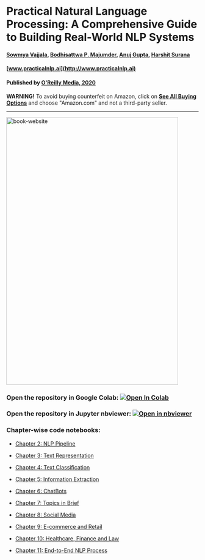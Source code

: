 # Practical Natural Language Processing: A Comprehensive Guide to Building Real-World NLP Systems
#### [Sowmya Vajjala](https://www.linkedin.com/in/sowmya-vajjala-2a38734/), [Bodhisattwa P. Majumder](http://www.majumderb.com/), [Anuj Gupta](https://www.linkedin.com/in/anujgupta-82/), [Harshit Surana](http://harshitsurana.com/)
#### [www.practicalnlp.ai](http://www.practicalnlp.ai)
#### Published by [O'Reilly Media, 2020](http://shop.oreilly.com/product/0636920262329.do)

**WARNING!** To avoid buying counterfeit on Amazon, click on **[See All Buying Options](https://www.amazon.com/gp/offer-listing/1492054054/)** and choose "Amazon.com" and not a third-party seller.

-----------------------------------------------------------------------------------

<!-- ![](http://check-server.in/book/images/book.png =250x250)](http://practicalnlp.ai) -->

<a href="http://www.practicalnlp.ai">
<img src="http://check-server.in/book/images/book.png" alt="book-website" class="center" width="450" height="700">
</a>

### Open the repository in Google Colab: [![Open In Colab](https://colab.research.google.com/assets/colab-badge.svg)](https://colab.research.google.com/github/practical-nlp/practical-nlp/blob/master)

### Open the repository in Jupyter nbviewer: [![Open in nbviewer](https://user-images.githubusercontent.com/2791223/29387450-e5654c72-8294-11e7-95e4-090419520edb.png)](https://nbviewer.jupyter.org/github/practical-nlp/practical-nlp/tree/master/)

### Chapter-wise code notebooks:

  * [Chapter 2: NLP Pipeline](https://github.com/practical-nlp/practical-nlp/tree/master/Ch2) 

  * [Chapter 3: Text Representation](https://github.com/practical-nlp/practical-nlp/tree/master/Ch3) 

  * [Chapter 4: Text Classification](https://github.com/practical-nlp/practical-nlp/tree/master/Ch4) 
  
  * [Chapter 5: Information Extraction](https://github.com/practical-nlp/practical-nlp/tree/master/Ch5) 
  
  * [Chapter 6: ChatBots](https://github.com/practical-nlp/practical-nlp/tree/master/Ch6) 
  
  * [Chapter 7: Topics in Brief](https://github.com/practical-nlp/practical-nlp/tree/master/Ch7) 
  
  * [Chapter 8: Social Media](https://github.com/practical-nlp/practical-nlp/tree/master/Ch8) 
    
  * [Chapter 9: E-commerce and Retail ](https://github.com/practical-nlp/practical-nlp/tree/master/Ch9)

  * [Chapter 10: Healthcare, Finance and Law](https://github.com/practical-nlp/practical-nlp/tree/master/Ch10) 
    
  * [Chapter 11: End-to-End NLP Process](https://github.com/practical-nlp/practical-nlp/tree/master/Ch11)

